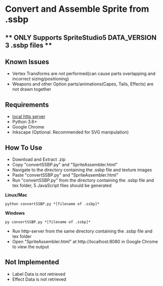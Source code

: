 
# Convert and Assemble Sprite from .ssbp

## \*\* ONLY Supports SpriteStudio5 DATA_VERSION 3 .ssbp files \*\*


## Known Issues
- Vertex Transforms are not performed(can cause parts overlapping and incorrect sizing/positioning)
- Weapons and other Option parts/animations(Capes, Tails, Effects) are not drawn together


## Requirements
- [local http server](https://www.npmjs.com/package/http-server)
- Python 3.6+
- Google Chrome
- Inkscape (Optional. Recommended for SVG manipulation)


## How To Use
- Download and Extract .zip
- Copy "convertSSBP.py" and "SpriteAssembler.html"
- Navigate to the directory containing the .ssbp file and texture images
- Paste "convertSSBP.py" and "SpriteAssembler.html"
- Run "convertSSBP.py" from the directory containing the .ssbp file and tex folder, 5 JavaScript files should be generated

**Linux/Mac**
```
python convertSSBP.py *[filename of .ssbp]*
```
**Windows**
```
py convertSSBP.py *[filename of .ssbp]*
```

- Run http-server from the same directory containing the .ssbp file and tex folder
- Open "SpriteAssembler.html" at http://localhost:8080 in Google Chrome to view the output


## Not Implemented
- Label Data is not retrieved
- Effect Data is not retrieved
